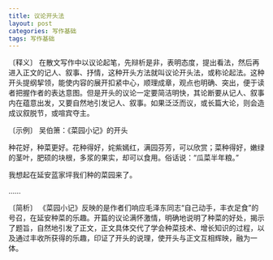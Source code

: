 ```yaml
---
title: 议论开头法
layout: post
categories: 写作基础
tags: 写作基础
---
```


〔释义〕 在散文写作中以议论起笔，先辩析是非，表明态度，提出看法，然后再进入正文的记人、叙事、抒情，这种开头方法就叫议论开头法，或称论起法。这种开头提纲挈领，能使内容的展开扣紧中心，顺理成章，观点也明确、突出，便于读者把握作者的表达意图。但是开头的议论一定要简洁明快，其论断要从记人、叙事内在蕴意出发，又要自然地引发记人、叙事。如果泛泛而议，或长篇大论，则会造成议叙脱节，或喧宾夺主。

〔示例〕 吴伯箫：《菜园小记》的开头

种花好，种菜更好。花种得好，姹紫嫣红，满园芬芳，可以欣赏；菜种得好，嫩绿的茎叶，肥硕的块根，多浆的果实，却可以食用。俗话说：“瓜菜半年粮。”

我想起在延安蓝家坪我们种的菜园来了。

……

〔简析〕 《菜园小记》反映的是作者们响应毛泽东同志“自己动手，丰衣足食”的号召，在延安种菜的乐趣。开篇的议论满怀激情，明确地说明了种菜的好处，揭示了题旨，自然地引发了正文，正文具体交代了学会种菜技术、增长知识的过程，以及通过丰收所获得的乐趣，印证了开头的说理，使开头与正文互相辉映，融为一体。 